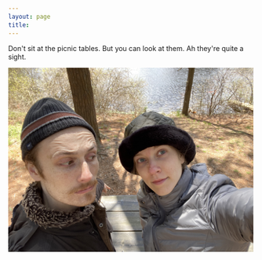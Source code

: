 ```yaml
---
layout: page
title: 
---
```


Don't sit at the picnic tables.  But you can look at them.  Ah they're quite a sight.

<a  href="tackojebia/11.jpg">
<img src="tackojebia/11.jpg" width="500" class="centerimg"/>
</a>

